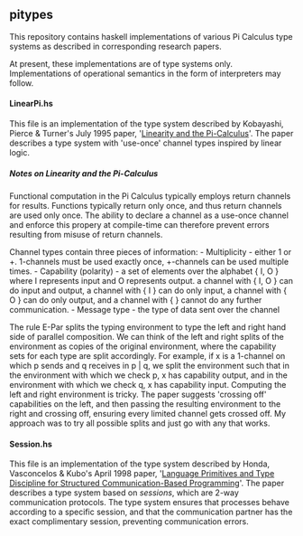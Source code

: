 ## pitypes
This repository contains haskell implementations of various Pi Calculus type systems as described in corresponding research papers.

At present, these implementations are of type systems only. Implementations of operational semantics in the form of interpreters may follow.

#### LinearPi.hs

This file is an implementation of the type system described by Kobayashi, Pierce & Turner's July 1995 paper, '[Linearity and the Pi-Calculus](http://dl.acm.org/citation.cfm?id=330251)'. The paper describes a type system with 'use-once' channel types inspired by linear logic.

##### Notes on Linearity and the Pi-Calculus

Functional computation in the Pi Calculus typically employs return channels for results. Functions typically return only once, and thus return channels are used only once. The ability to declare a channel as a use-once channel and enforce this propery at compile-time can therefore prevent errors resulting from misuse of return channels.

Channel types contain three pieces of information:
    - Multiplicity - either 1 or +. 1-channels must be used exactly once, +-channels can be used multiple times.
    - Capability (polarity) - a set of elements over the alphabet { I, O } where I represents input and O represents output. a channel with { I, O } can do input and output, a channel with { I } can do only input, a channel with { O } can do only output, and a channel with { } cannot do any further communication.
    - Message type - the type of data sent over the channel

The rule E-Par splits the typing environment to type the left and right hand side of parallel composition. We can think of the left and right splits of the environment as copies of the original environment, where the capability sets for each type are split accordingly. For example, if x is a 1-channel on which p sends and q receives in p | q, we split the environment such that in the environment with which we check p, x has capability output, and in the environment with which we check q, x has capability input. Computing the left and right environment is tricky. The paper suggests 'crossing off' capabilities on the left, and then passing the resulting environment to the right and crossing off, ensuring every limited channel gets crossed off. My approach was to try all possible splits and just go with any that works.


#### Session.hs

This file is an implementation of the type system described by Honda, Vasconcelos & Kubo's April 1998 paper, '[Language Primitives and Type Discipline for Structured Communication-Based Programming](http://dl.acm.org/citation.cfm?id=651876)'. The paper describes a type system based on *sessions*, which are 2-way communication protocols. The type system ensures that processes behave according to a specific session, and that the communication partner has the exact complimentary session, preventing communication errors.
